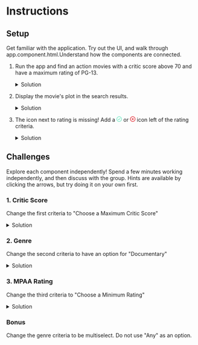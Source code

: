# Instructions
## Setup
Get familiar with the application. Try out the UI, and walk through app.component.html.Understand how the components are connected.

1. Run the app and find an action movies with a critic score above 70 and have a maximum rating of PG-13.
    <details>
      <summary>Solution</summary>  
      
      - Black Panther
      - Inception
      - Godzilla Minus One
      
    </details>
    


2. Display the movie's plot in the search results.
    <details>
      <summary>Solution</summary>  
      
      Look at `movie-result.component.html` (and the `OmdbResultDetails` function in 
      `omdb.ts` for help on variable names).  
      Line 7 add:  
        ```html
        <p>{{this.result()?.plot}}</p>
        ```
      
    </details>

3. The icon next to rating is missing! Add a <img alt="check mark" src="assets/circle-check-regular.svg" style="width:1em; height:1em;">  or <img alt="X mark" src="assets/circle-xmark-regular.svg" style="width:1em; height:1em;"> icon left of the rating criteria.
    <details>
      <summary>Solution</summary>  
      
      Look at `mpaa-rating.component.html`, (and other `component.html` files as reference).  
      Line 5 add:  
        ```html
        [icon]="iconStyle()"
        ```
      
    </details>

## Challenges
Explore each component independently! Spend a few minutes working independently, and then discuss with the group. Hints are available by clicking the arrows, but try doing it on your own first.  
### 1. Critic Score
Change the first criteria to "Choose a Maximum Critic Score"
<details>
  <summary>Solution</summary>  
  
  Look at `critic-score.component.ts`, `checkScores` function. Line 63 should be `<=`
  
</details>
  

### 2. Genre
Change the second criteria to have an option for "Documentary"
<details>
  <summary>Solution</summary>

  Look at `genre.component.html`. Add an additional input and label similar to how other genres are implemented.  
    
</details>


### 3. MPAA Rating
Change the third criteria to "Choose a Minimum Rating"
<details>
  <summary>Solution</summary>
  
  Look at `omdb.ts`, `compareMpaaRatings` function. Line 26 switch `a` and `b`.

</details>

### Bonus
Change the genre criteria to be multiselect. Do not use "Any" as an option.